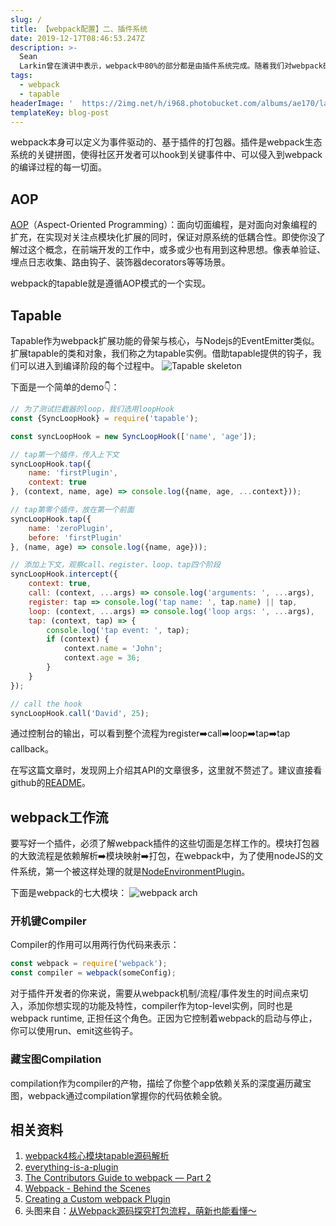 ```yaml
---
slug: /
title: 【webpack配置】二、插件系统
date: 2019-12-17T08:46:53.247Z
description: >-
  Sean
  Larkin曾在演讲中表示，webpack中80%的部分都是由插件系统完成。随着我们对webpack研究的深入，会发现其内部的每样东西，都被模块化为单一职责的抽象类和工具。
tags:
  - webpack
  - tapable
headerImage: '  https://2img.net/h/i968.photobucket.com/albums/ae170/laughingjacky/Blog%20Assets%202019/webpacn-series-2-headimage_zps1wcoczne.png'
templateKey: blog-post
---
```

webpack本身可以定义为事件驱动的、基于插件的打包器。插件是webpack生态系统的关键拼图，使得社区开发者可以hook到关键事件中、可以侵入到webpack的编译过程的每一切面。

## AOP

[AOP](https://en.wikipedia.org/wiki/Aspect-oriented_programming)（Aspect-Oriented Programming）：面向切面编程，是对面向对象编程的扩充，在实现对关注点模块化扩展的同时，保证对原系统的低耦合性。即使你没了解过这个概念，在前端开发的工作中，或多或少也有用到这种思想。像表单验证、埋点日志收集、路由钩子、装饰器decorators等等场景。

webpack的tapable就是遵循AOP模式的一个实现。

## Tapable

Tapable作为webpack扩展功能的骨架与核心，与Nodejs的EventEmitter类似。扩展tapable的类和对象，我们称之为tapable实例。借助tapable提供的钩子，我们可以进入到编译阶段的每个过程中。
![Tapable skeleton](https://2img.net/h/i968.photobucket.com/albums/ae170/laughingjacky/Blog%20Assets%202019/tapable-skeleton_zpsbr3gitgy.png)

下面是一个简单的demo👇：

```js
// 为了测试拦截器的loop，我们选用loopHook
const {SyncLoopHook} = require('tapable');

const syncLoopHook = new SyncLoopHook(['name', 'age']);

// tap第一个插件，传入上下文
syncLoopHook.tap({
    name: 'firstPlugin',
    context: true
}, (context, name, age) => console.log({name, age, ...context}));

// tap第零个插件，放在第一个前面
syncLoopHook.tap({
    name: 'zeroPlugin',
    before: 'firstPlugin'
}, (name, age) => console.log({name, age}));

// 添加上下文，观察call、register、loop、tap四个阶段
syncLoopHook.intercept({
    context: true,
    call: (context, ...args) => console.log('arguments: ', ...args),
    register: tap => console.log('tap name: ', tap.name) || tap,
    loop: (context, ...args) => console.log('loop args: ', ...args),
    tap: (context, tap) => {
        console.log('tap event: ', tap);
        if (context) {
            context.name = 'John';
            context.age = 36;
        }
    }
});

// call the hook
syncLoopHook.call('David', 25);
```

通过控制台的输出，可以看到整个流程为register➡️call➡️loop➡️tap➡️tap callback。

在写这篇文章时，发现网上介绍其API的文章很多，这里就不赘述了。建议直接看github的[README](https://github.com/webpack/tapable/tree/tapable-1)。

## webpack工作流
要写好一个插件，必须了解webpack插件的这些切面是怎样工作的。模块打包器的大致流程是依赖解析➡️模块映射➡️打包，在webpack中，为了使用nodeJS的文件系统，第一个被这样处理的就是[NodeEnvironmentPlugin](https://webpack.js.org/plugins/internal-plugins/#nodeenvironmentplugin)。

下面是webpack的七大模块：
![webpack arch](https://2img.net/h/i968.photobucket.com/albums/ae170/laughingjacky/Blog%20Assets%202019/webpack-arch_zpsaossyeof.png)

### 开机键Compiler

Compiler的作用可以用两行伪代码来表示：
```js
const webpack = require('webpack');
const compiler = webpack(someConfig);
```
对于插件开发者的你来说，需要从webpack机制/流程/事件发生的时间点来切入，添加你想实现的功能及特性，compiler作为top-level实例，同时也是webpack runtime, 正担任这个角色。正因为它控制着webpack的启动与停止，你可以使用run、emit这些钩子。

### 藏宝图Compilation

compilation作为compiler的产物，描绘了你整个app依赖关系的深度遍历藏宝图，webpack通过compilation掌握你的代码依赖全貌。


## 相关资料
1. [webpack4核心模块tapable源码解析](https://www.cnblogs.com/tugenhua0707/p/11317557.html)
1. [everything-is-a-plugin](https://www.youtube.com/watch?v=H3g0BdyVVxA&list=PLw5h0DiJ-9PDZ0i7cZK7NqrsMRENAR48i&index=3)
1. [The Contributors Guide to webpack — Part 2
](https://medium.com/webpack/the-contributors-guide-to-webpack-part-2-9fd5e658e08c)
1. [Webpack - Behind the Scenes](https://medium.com/@imranhsayed/webpack-behind-the-scenes-85333a23c0f6)
1. [Creating a Custom webpack Plugin
](https://alligator.io/js/create-custom-webpack-plugin/)
1. 头图来自：[从Webpack源码探究打包流程，萌新也能看懂～](https://juejin.im/post/5c0206626fb9a049bc4c6540)
